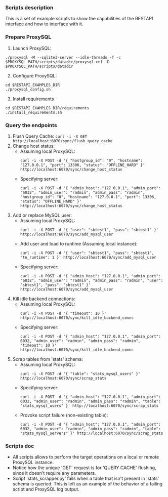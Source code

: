 ### Scripts description

This is a set of example scripts to show the capabilities of the RESTAPI interface and how to interface with it.

### Prepare ProxySQL

1. Launch ProxySQL:

```
./proxysql -M --sqlite3-server --idle-threads -f -c $PROXYSQL_PATH/scripts/datadir/proxysql.cnf -D $PROXYSQL_PATH/scripts/datadir
```

2. Configure ProxySQL:

```
cd $RESTAPI_EXAMPLES_DIR
./proxysql_config.sh
```

3. Install requirements

```
cd $RESTAPI_EXAMPLES_DIR/requirements
./install_requirements.sh
```

### Query the endpoints

1. Flush Query Cache: `curl -i -X GET http://localhost:6070/sync/flush_query_cache`
2. Change host status:
    - Assuming local ProxySQL:
      ```
      curl -i -X POST -d '{ "hostgroup_id": "0", "hostname": "127.0.0.1", "port": 13306, "status": "OFFLINE_HARD" }' http://localhost:6070/sync/change_host_status
      ```
    - Specifying server:
      ```
      curl -i -X POST -d '{ "admin_host": "127.0.0.1", "admin_port": "6032", "admin_user": "radmin", "admin_pass": "radmin", "hostgroup_id": "0", "hostname": "127.0.0.1", "port": 13306, "status": "OFFLINE_HARD" }' http://localhost:6070/sync/change_host_status
      ```
2. Add or replace MySQL user:
    - Assuming local ProxySQL:
      ```
      curl -i -X POST -d '{ "user": "sbtest1", "pass": "sbtest1" }' http://localhost:6070/sync/add_mysql_user
      ```
    - Add user and load to runtime (Assuming local instance):
      ```
      curl -i -X POST -d '{ "user": "sbtest1", "pass": "sbtest1", "to_runtime": 1 }' http://localhost:6070/sync/add_mysql_user
      ```
    - Specifying server:
      ```
      curl -i -X POST -d '{ "admin_host": "127.0.0.1", "admin_port": "6032", "admin_user": "radmin", "admin_pass": "radmin", "user": "sbtest1", "pass": "sbtest1" }' http://localhost:6070/sync/add_mysql_user
      ```
3. Kill idle backend connections:
    - Assuming local ProxySQL:
      ```
      curl -i -X POST -d '{ "timeout": 10 }' http://localhost:6070/sync/kill_idle_backend_conns
      ```
    - Specifying server:
      ```
      curl -i -X POST -d '{ "admin_host": "127.0.0.1", "admin_port": 6032, "admin_user": "radmin", "admin_pass": "radmin", "timeout": 10 }' http://localhost:6070/sync/kill_idle_backend_conns
      ```
4. Scrap tables from 'stats' schema:
    - Assuming local ProxySQL:
      ```
      curl -i -X POST -d '{ "table": "stats_mysql_users" }' http://localhost:6070/sync/scrap_stats
      ```
    - Specifying server:
      ```
      curl -i -X POST -d '{ "admin_host": "127.0.0.1", "admin_port": 6032, "admin_user": "radmin", "admin_pass": "radmin", "table": "stats_mysql_users" }' http://localhost:6070/sync/scrap_stats
      ```
    - Provoke script failure (non-existing table):
      ```
      curl -i -X POST -d '{ "admin_host": "127.0.0.1", "admin_port": 6032, "admin_user": "radmin", "admin_pass": "radmin", "table": "stats_mysql_servers" }' http://localhost:6070/sync/scrap_stats
      ```

### Scripts doc

- All scripts allows to perform the target operations on a local or remote ProxySQL instance.
- Notice how the unique 'GET' request is for 'QUERY CACHE' flushing, since it doesn't require any parameters.
- Script 'stats_scrapper.py' fails when a table that isn't present in 'stats' schema is queried. This is left as an example of the behavior of a failing script and ProxySQL log output.

